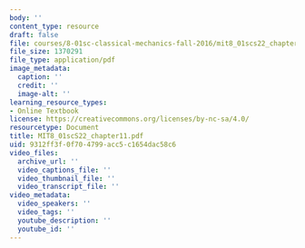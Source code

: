 ```yaml
---
body: ''
content_type: resource
draft: false
file: courses/8-01sc-classical-mechanics-fall-2016/mit8_01scs22_chapter11.pdf
file_size: 1370291
file_type: application/pdf
image_metadata:
  caption: ''
  credit: ''
  image-alt: ''
learning_resource_types:
- Online Textbook
license: https://creativecommons.org/licenses/by-nc-sa/4.0/
resourcetype: Document
title: MIT8_01scS22_chapter11.pdf
uid: 9312ff3f-0f70-4799-acc5-c1654dac58c6
video_files:
  archive_url: ''
  video_captions_file: ''
  video_thumbnail_file: ''
  video_transcript_file: ''
video_metadata:
  video_speakers: ''
  video_tags: ''
  youtube_description: ''
  youtube_id: ''
---
```

